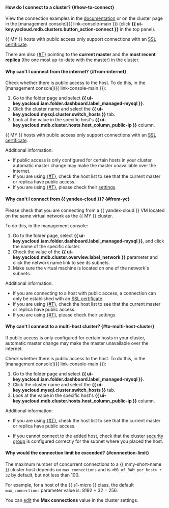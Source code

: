 #### How do I connect to a cluster? {#how-to-connect}

View the connection examples in the [documentation](../../managed-mysql/operations/connect.md#connection-string) or on the cluster page in the [management console]({{ link-console-main }}) (click **{{ ui-key.yacloud.mdb.clusters.button_action-connect }}** in the top panel).

{{ MY }} hosts with public access only support connections with an [SSL certificate](../../managed-mysql/operations/connect.md#get-ssl-cert).

There are also [{#T}](../../managed-mysql/operations/connect.md#special-fqdns) pointing to the **current master** and the **most recent replica** (the one most up-to-date with the master) in the cluster.

#### Why can't I connect from the internet? {#from-internet}

Check whether there is public access to the host. To do this, in the [management console]({{ link-console-main }}):
1. Go to the folder page and select **{{ ui-key.yacloud.iam.folder.dashboard.label_managed-mysql }}**.
1. Click the cluster name and select the **{{ ui-key.yacloud.mysql.cluster.switch_hosts }}** tab.
1. Look at the value in the specific host's **{{ ui-key.yacloud.mdb.cluster.hosts.host_column_public-ip }}** column.

{{ MY }} hosts with public access only support connections with an [SSL certificate](../../managed-mysql/operations/connect.md#get-ssl-cert).

Additional information:
* If public access is only configured for certain hosts in your cluster, automatic master change may make the master unavailable over the internet.
* If you are using [{#T}](../../managed-mysql/operations/connect.md#special-fqdns), check the host list to see that the current master or replica have public access.
* If you are using [{#T}](../../managed-mysql/concepts/network.md#security-groups), please check their [settings](../../managed-mysql/operations/connect.md#configure-security-groups).

#### Why can't I connect from {{ yandex-cloud }}? {#from-yc}

Please check that you are connecting from a {{ yandex-cloud }} VM located on the same virtual network as the {{ MY }} cluster.

To do this, in the management console:
1. Go to the folder page, select **{{ ui-key.yacloud.iam.folder.dashboard.label_managed-mysql }}**, and click the name of the specific cluster.
1. Check the value of the **{{ ui-key.yacloud.mdb.cluster.overview.label_network }}** parameter and click the network name link to see its subnets.
1. Make sure the virtual machine is located on one of the network's subnets.

Additional information:
* If you are connecting to a host with public access, a connection can only be established with an [SSL certificate](../../managed-mysql/operations/connect.md#get-ssl-cert).
* If you are using [{#T}](../../managed-mysql/operations/connect.md#special-fqdns), check the host list to see that the current master or replica have public access.
* If you are using [{#T}](../../managed-mysql/concepts/network.md#security-groups), please check their settings.

#### Why can't I connect to a multi-host cluster? {#to-multi-host-cluster}

If public access is only configured for certain hosts in your cluster, automatic master change may make the master unavailable over the internet.

Check whether there is public access to the host. To do this, in the [management console]({{ link-console-main }}):
1. Go to the folder page and select **{{ ui-key.yacloud.iam.folder.dashboard.label_managed-mysql }}**.
1. Click the cluster name and select the **{{ ui-key.yacloud.mysql.cluster.switch_hosts }}** tab.
1. Look at the value in the specific host's **{{ ui-key.yacloud.mdb.cluster.hosts.host_column_public-ip }}** column.

Additional information:

* If you are using [{#T}](../../managed-mysql/operations/connect.md#special-fqdns), check the host list to see that the current master or replica have public access.


* If you cannot connect to the added host, check that the cluster [security group](../../managed-mysql/concepts/network.md#security-groups) is configured correctly for the subnet where you placed the host.


#### Why would the connection limit be exceeded? {#connection-limit}

The maximum number of concurrent connections to a {{ mmy-short-name }} cluster host depends on `max_connections` and is `<MB_of_RAM_per_host> ÷ 32` by default, but not less than 100.

For example, for a host of the {{ s1-micro }} class, the default `max_connections` parameter value is: 8192 ÷ 32 = 256.

You can [edit](../../managed-mysql/operations/update.md#change-mysql-config) the **Max connections** value in the cluster settings.
